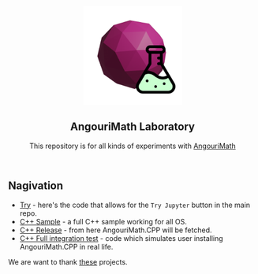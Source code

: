 <p align="center">

<img src="amlablogo.png" width="200" height="200">
<h2 align="center">AngouriMath Laboratory</h2>
</p>

<p align="center">
This repository is for all kinds of experiments with <a href="https://github.com/asc-community/AngouriMath">AngouriMath</a>
</p>
<br>




## Nagivation

- [Try](https://github.com/asc-community/AngouriMathLab/tree/try) - here's the code that allows for the `Try Jupyter` button in the main repo.
- [C++ Sample](https://github.com/asc-community/AngouriMathLab/tree/cpp-sample) - a full C++ sample working for all OS.
- [C++ Release](https://github.com/asc-community/AngouriMathLab/tree/cpp-release) - from here AngouriMath.CPP will be fetched.
- [C++ Full integration test](https://github.com/asc-community/AngouriMathLab/tree/cpp-full-integration-test) - code which simulates user installing AngouriMath.CPP in real life.

We are want to thank [these](we-thank.md) projects.
